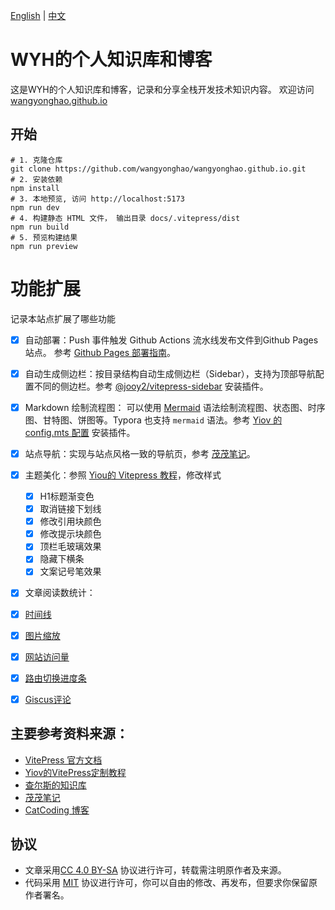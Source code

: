 [English](README.en.md) | [中文](./README.md)

# WYH的个人知识库和博客
这是WYH的个人知识库和博客，记录和分享全栈开发技术知识内容。
欢迎访问 [wangyonghao.github.io](wangyonghao.github.io)

## 开始
```
# 1. 克隆仓库
git clone https://github.com/wangyonghao/wangyonghao.github.io.git
# 2. 安装依赖
npm install
# 3. 本地预览, 访问 http://localhost:5173
npm run dev
# 4. 构建静态 HTML 文件， 输出目录 docs/.vitepress/dist
npm run build
# 5. 预览构建结果
npm run preview
```

# 功能扩展 

记录本站点扩展了哪些功能

- [x] 自动部署：Push 事件触发 Github Actions 流水线发布文件到Github Pages 站点。 参考 [Github Pages 部署指南](https://vitepress.dev/zh/guide/deploy#github-pages)。
- [x] 自动生成侧边栏：按目录结构自动生成侧边栏（Sidebar），支持为顶部导航配置不同的侧边栏。参考 [@jooy2/vitepress-sidebar](https://github.com/jooy2/vitepress-sidebar) 安装插件。
- [x] Markdown 绘制流程图： 可以使用 [Mermaid](https://github.com/mermaid-js/mermaid/blob/develop/README.zh-CN.md) 语法绘制流程图、状态图、时序图、甘特图、饼图等。Typora 也支持 `mermaid` 语法。参考 [Yiov 的 config.mts 配置](https://github.com/Yiov/vitepress-doc/blob/main/docs/.vitepress/config.mts) 安装插件。
- [x] 站点导航：实现与站点风格一致的导航页，参考 [茂茂笔记](https://github.com/maomao1996/mm-notes)。
- [x] 主题美化：参照 [Yiou的 Vitepress 教程](https://vitepress.yiov.top/style.html)，修改样式
  - [x] H1标题渐变色
  - [x] 取消链接下划线
  - [x] 修改引用块颜色
  - [x] 修改提示块颜色
  - [x] 顶栏毛玻璃效果
  - [x] 隐藏下横条
  - [x] 文案记号笔效果
- [x] 文章阅读数统计：
- [x] [时间线](https://vitepress.yiov.top/plugin.html#%E6%97%B6%E9%97%B4%E7%BA%BF)
- [x] [图片缩放](https://vitepress.yiov.top/plugin.html#%E5%9B%BE%E7%89%87%E7%BC%A9%E6%94%BE)
- [x] [网站访问量](https://vitepress.yiov.top/plugin.html#%E6%B5%8F%E8%A7%88%E9%87%8F)
- [x] [路由切换进度条](https://vitepress.yiov.top/plugin.html#%E5%88%87%E6%8D%A2%E8%B7%AF%E7%94%B1%E8%BF%9B%E5%BA%A6%E6%9D%A1)
- [x] [Giscus评论](https://vitepress.yiov.top/plugin.html#%E8%AF%84%E8%AE%BA)



## 主要参考资料来源：

- [VitePress 官方文档](https://vitepress.dev/)
- [Yiov的VitePress定制教程](https://vitepress.yiov.top/)
- [查尔斯的知识库](https://github.com/Charles7c/charles7c.github.io) 
- [茂茂笔记](https://notes.fe-mm.com/daily-notes/issue-38#%E4%BD%BF%E7%94%A8-vitepress-%E6%89%93%E9%80%A0%E4%B8%AA%E4%BA%BA%E5%89%8D%E7%AB%AF%E5%AF%BC%E8%88%AA%E7%BD%91%E7%AB%99)
-  [CatCoding 博客](https://catcoding.me/)

## 协议
- 文章采用[CC 4.0 BY-SA](http://creativecommons.org/licenses/by-sa/4.0/) 协议进行许可，转载需注明原作者及来源。
- 代码采用 [MIT](https://opensource.org/license/mit/) 协议进行许可，你可以自由的修改、再发布，但要求你保留原作者署名。